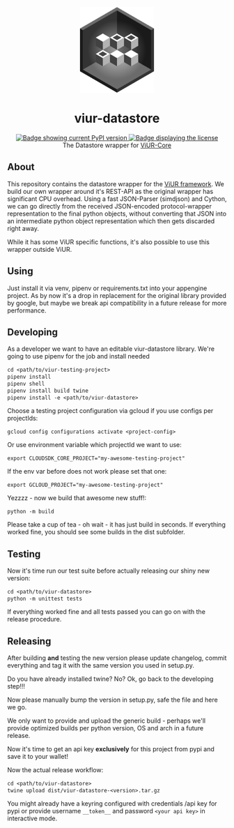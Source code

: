<div align="center">
    <img src="https://github.com/viur-framework/viur-artwork/raw/main/icons/icon-datastore.svg" height="196" alt="A hexagonal logo of the viur-datastore" title="viur-datastore">
    <h1>viur-datastore</h1>
    <a href="https://pypi.org/project/viur-datastore/">
        <img alt="Badge showing current PyPI version" title="PyPI" src="https://img.shields.io/pypi/v/viur-datastore">
    </a>
    <a href="https://github.com/viur-framework/viur-datastore/blob/main/LICENSE">
        <img src="https://img.shields.io/badge/License-GPLv3-blue.svg" alt="Badge displaying the license" title="License badge">
    </a>
    <br>
    The Datastore wrapper for <a href="https://github.com/viur-framework/viur-core">ViUR-Core</a>
</div>

## About

This repository contains the datastore wrapper for the [ViUR framework](https://www.viur.dev).
We build our own wrapper around it's REST-API as the original wrapper has significant CPU overhead.
Using a fast JSON-Parser (simdjson) and Cython, we can go directly from the received JSON-encoded protocol-wrapper
representation to the final python objects, without converting that JSON into an intermediate python object
representation which then gets discarded right away.

While it has some ViUR specific functions, it's also possible to use this wrapper outside ViUR.

## Using ##

Just install it via venv, pipenv or requirements.txt into your appengine project. As by now it's a drop in replacement
for the original library provided by google, but maybe we break api compatibility in a future
release for more performance.

## Developing

As a developer we want to have an editable viur-datastore library. We're going to use pipenv for the job
and install needed 

    cd <path/to/viur-testing-project>
    pipenv install
    pipenv shell
    pipenv install build twine
    pipenv install -e <path/to/viur-datastore>

Choose a testing project configuration via gcloud if you use configs per projectIds:

    gcloud config configurations activate <project-config>

Or use environment variable which projectId we want to use:

    export CLOUDSDK_CORE_PROJECT="my-awesome-testing-project"

If the env var before does not work please set that one:

    export GCLOUD_PROJECT="my-awesome-testing-project"

Yezzzz - now we build that awesome new stuff!:

    python -m build

Please take a cup of tea - oh wait - it has just build in seconds.
If everything worked fine, you should see some builds in the dist subfolder.

## Testing ##

Now it's time run our test suite before actually releasing our shiny new version:
       
    cd <path/to/viur-datastore>
    python -m unittest tests

If everything worked fine and all tests passed you can go on with the release procedure.

## Releasing ##

After building **and** testing the new version please update changelog, commit everything and tag it with the
same version you used in setup.py.

Do you have already installed twine? No? Ok, go back to the developing step!!!

Now please manually bump the version in setup.py, safe the file and here we go.

We only want to provide and upload the generic build - perhaps we'll provide optimized
builds per python version, OS and arch in a future release.

Now it's time to get an api key **exclusively** for this project from pypi and save it to your wallet!

Now the actual release workflow:

    cd <path/to/viur-datastore>
    twine upload dist/viur-datastore-<version>.tar.gz

You might already have a keyring configured with credentials /api key for pypi or
provide username `__token__` and password `<your api key>` in interactive mode.
